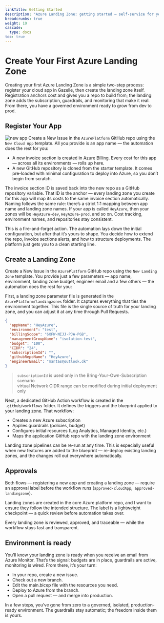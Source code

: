 ```yaml
---
linkTitle: Getting Started
description: "Azure Landing Zone: getting started – self-service for your first landing zone. Register, deploy, and scale from dev to prod"
breadcrumbs: true
weight: 10
cascade:
  type: docs
toc: true
---
```

# Create Your First Azure Landing Zone

Creating your first Azure Landing Zone is a simple two-step process: register your cloud app in Gazelle, then create the landing zone itself. Registration anchors cost and gives you a repo to build from; the landing zone adds the subscription, guardrails, and monitoring that make it real. From there, you have a governed environment ready to grow from dev to prod.

## Register Your App
![new app](/new-cloud-app.png)
Create a New Issue in the `AzurePlatform` GitHub repo using the `New Cloud App` template. All you provide is an app name — the automation does the rest for you:  

- A new invoice section is created in Azure Billing. Every cost for this app — across all its environments — rolls up here.
- A new GitHub repository is cloned from the starter template. It comes pre-loaded with minimal configuration to deploy into Azure, so you don’t begin from scratch. 

The invoice section ID is saved back into the new repo as a GitHub repository variable. That ID is the anchor — every landing zone you create for this app will map its costs to the same invoice section automatically. Naming follows the same rule: there’s a strict 1:1 mapping between app name and landing zone names. If your app is called `HeyAzure`, then your zones will be `HeyAzure-dev`, `HeyAzure-prod`, and so on. Cost tracking, environment names, and repositories stay consistent. 

This is a fire-and-forget action. The automation lays down the initial configuration, but after that it’s yours to shape. You decide how to extend the repo, invoice sections alerts, and how to structure deployments. The platform just gets you to a clean starting line.

## Create a Landing Zone

Create a New Issue in the `AzurePlatform` GitHub repo using the `New Landing Zone` template. You provide just a few parameters — app name, environment, landing zone budget, engineer email and a few others — the automation does the rest for you:

First, a landing zone parameter file is generated in the `AzurePlatform/landingzones` folder. It captures everything that ties the environment together. This file is the single source of truth for your landing zone, and you can adjust it at any time through Pull Requests.

```json
{
  "appName": "HeyAzure",
  "environment": "test",
  "billingScope": "6XFW-NIJJ-PJA-PGB",
  "managementGroupName": "isolation-test",
  "budget": "100",
  "CIDR": "24",
  "subscriptionId": "",
  "githubRepoName": "HeyAzure",
  "engineerEmail": "mantas@outlook.dk"
}


```
> `subscriptionId` is used only in the Bring-Your-Own-Subscription scenario  
> virtual Network CIDR range can be modified during initial deployment only

Next, a dedicated GitHub Action workflow is created in the `.github/workflows` folder. It defines the triggers and the blueprint applied to your landing zone. That workflow:

- Creates a new Azure subscription
- Applies guardrails (policies, budget)
- Configures initial resources (Log Analytics, Managed Identity, etc.)
- Maps the application GitHub repo with the landing zone environment

Landing zone pipelines can be re-run at any time. This is especially useful when new features are added to the blueprint — re-deploy existing landing zones, and the changes roll out everywhere automatically.

## Approvals

Both flows — registering a new app and creating a landing zone — require an approval label before the workflow runs (`approved-cloudApp`,` approved-landingzone`).

Landing zones are created in the core Azure platform repo, and I want to ensure they follow the intended structure. The label is a lightweight checkpoint — a quick review before automation takes over.

Every landing zone is reviewed, approved, and traceable — while the workflow stays fast and transparent.

## Environment is ready

You’ll know your landing zone is ready when you receive an email from Azure Monitor. That’s the signal: budgets are in place, guardrails are active, monitoring is wired. From there, it’s your turn:

- In your repo, create a new issue.
- Check out a new branch.
- Edit the main.bicep file with the resources you need.
- Deploy to Azure from the branch.
- Open a pull request — and merge into production.

In a few steps, you’ve gone from zero to a governed, isolated, production-ready environment. The guardrails stay automatic; the freedom inside them is yours.